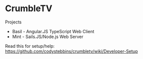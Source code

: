 CrumbleTV
===========================

Projects
* Basil - Angular.JS TypeScript Web Client
* Mint - Sails.JS/Node.js Web Server

Read this for setup/help: https://github.com/codystebbins/crumbletv/wiki/Developer-Setup